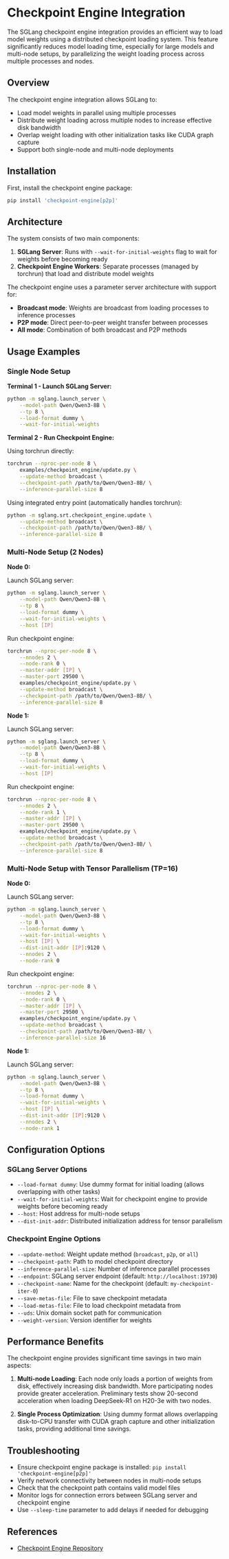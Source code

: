 # Checkpoint Engine Integration

The SGLang checkpoint engine integration provides an efficient way to load model weights using a distributed checkpoint loading system. This feature significantly reduces model loading time, especially for large models and multi-node setups, by parallelizing the weight loading process across multiple processes and nodes.

## Overview

The checkpoint engine integration allows SGLang to:
- Load model weights in parallel using multiple processes
- Distribute weight loading across multiple nodes to increase effective disk bandwidth
- Overlap weight loading with other initialization tasks like CUDA graph capture
- Support both single-node and multi-node deployments

## Installation

First, install the checkpoint engine package:

```bash
pip install 'checkpoint-engine[p2p]'
```

## Architecture

The system consists of two main components:

1. **SGLang Server**: Runs with `--wait-for-initial-weights` flag to wait for weights before becoming ready
2. **Checkpoint Engine Workers**: Separate processes (managed by torchrun) that load and distribute model weights

The checkpoint engine uses a parameter server architecture with support for:
- **Broadcast mode**: Weights are broadcast from loading processes to inference processes
- **P2P mode**: Direct peer-to-peer weight transfer between processes
- **All mode**: Combination of both broadcast and P2P methods

## Usage Examples

### Single Node Setup

**Terminal 1 - Launch SGLang Server:**
```bash
python -m sglang.launch_server \
    --model-path Qwen/Qwen3-8B \
    --tp 8 \
    --load-format dummy \
    --wait-for-initial-weights
```

**Terminal 2 - Run Checkpoint Engine:**

Using torchrun directly:
```bash
torchrun --nproc-per-node 8 \
    examples/checkpoint_engine/update.py \
    --update-method broadcast \
    --checkpoint-path /path/to/Qwen/Qwen3-8B/ \
    --inference-parallel-size 8
```

Using integrated entry point (automatically handles torchrun):
```bash
python -m sglang.srt.checkpoint_engine.update \
    --update-method broadcast \
    --checkpoint-path /path/to/Qwen/Qwen3-8B/ \
    --inference-parallel-size 8
```

### Multi-Node Setup (2 Nodes)

**Node 0:**

Launch SGLang server:
```bash
python -m sglang.launch_server \
    --model-path Qwen/Qwen3-8B \
    --tp 8 \
    --load-format dummy \
    --wait-for-initial-weights \
    --host [IP]
```

Run checkpoint engine:
```bash
torchrun --nproc-per-node 8 \
    --nnodes 2 \
    --node-rank 0 \
    --master-addr [IP] \
    --master-port 29500 \
    examples/checkpoint_engine/update.py \
    --update-method broadcast \
    --checkpoint-path /path/to/Qwen/Qwen3-8B/ \
    --inference-parallel-size 8
```

**Node 1:**

Launch SGLang server:
```bash
python -m sglang.launch_server \
    --model-path Qwen/Qwen3-8B \
    --tp 8 \
    --load-format dummy \
    --wait-for-initial-weights \
    --host [IP]
```

Run checkpoint engine:
```bash
torchrun --nproc-per-node 8 \
    --nnodes 2 \
    --node-rank 1 \
    --master-addr [IP] \
    --master-port 29500 \
    examples/checkpoint_engine/update.py \
    --update-method broadcast \
    --checkpoint-path /path/to/Qwen/Qwen3-8B/ \
    --inference-parallel-size 8
```

### Multi-Node Setup with Tensor Parallelism (TP=16)

**Node 0:**

Launch SGLang server:
```bash
python -m sglang.launch_server \
    --model-path Qwen/Qwen3-8B \
    --tp 8 \
    --load-format dummy \
    --wait-for-initial-weights \
    --host [IP] \
    --dist-init-addr [IP]:9120 \
    --nnodes 2 \
    --node-rank 0
```

Run checkpoint engine:
```bash
torchrun --nproc-per-node 8 \
    --nnodes 2 \
    --node-rank 0 \
    --master-addr [IP] \
    --master-port 29500 \
    examples/checkpoint_engine/update.py \
    --update-method broadcast \
    --checkpoint-path /path/to/Qwen/Qwen3-8B/ \
    --inference-parallel-size 16
```

**Node 1:**

Launch SGLang server:
```bash
python -m sglang.launch_server \
    --model-path Qwen/Qwen3-8B \
    --tp 8 \
    --load-format dummy \
    --wait-for-initial-weights \
    --host [IP] \
    --dist-init-addr [IP]:9120 \
    --nnodes 2 \
    --node-rank 1
```

## Configuration Options

### SGLang Server Options

- `--load-format dummy`: Use dummy format for initial loading (allows overlapping with other tasks)
- `--wait-for-initial-weights`: Wait for checkpoint engine to provide weights before becoming ready
- `--host`: Host address for multi-node setups
- `--dist-init-addr`: Distributed initialization address for tensor parallelism

### Checkpoint Engine Options

- `--update-method`: Weight update method (`broadcast`, `p2p`, or `all`)
- `--checkpoint-path`: Path to model checkpoint directory
- `--inference-parallel-size`: Number of inference parallel processes
- `--endpoint`: SGLang server endpoint (default: `http://localhost:19730`)
- `--checkpoint-name`: Name for the checkpoint (default: `my-checkpoint-iter-0`)
- `--save-metas-file`: File to save checkpoint metadata
- `--load-metas-file`: File to load checkpoint metadata from
- `--uds`: Unix domain socket path for communication
- `--weight-version`: Version identifier for weights

## Performance Benefits

The checkpoint engine provides significant time savings in two main aspects:

1. **Multi-node Loading**: Each node only loads a portion of weights from disk, effectively increasing disk bandwidth. More participating nodes provide greater acceleration. Preliminary tests show 20-second acceleration when loading DeepSeek-R1 on H20-3e with two nodes.

2. **Single Process Optimization**: Using dummy format allows overlapping disk-to-CPU transfer with CUDA graph capture and other initialization tasks, providing additional time savings.

## Troubleshooting

- Ensure checkpoint engine package is installed: `pip install 'checkpoint-engine[p2p]'`
- Verify network connectivity between nodes in multi-node setups
- Check that the checkpoint path contains valid model files
- Monitor logs for connection errors between SGLang server and checkpoint engine
- Use `--sleep-time` parameter to add delays if needed for debugging

## References

- [Checkpoint Engine Repository](https://github.com/MoonshotAI/checkpoint-engine)
